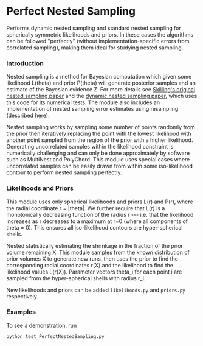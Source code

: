Perfect Nested Sampling
=======================

Performs dynamic nested sampling and standard nested sampling for spherically symmetric likelihoods and priors.
In these cases the algorithms can be followed "perfectly" (without implementation-specific errors from correlated sampling), making them ideal for studying nested sampling.


### Introduction

Nested sampling is a method for Bayesian computation which given some likelihood L(theta) and prior P(theta) will generate posterior samples and an estimate of the Bayesian evidence Z.
For more details see [Skilling's original nested sampling paper](https://projecteuclid.org/euclid.ba/1340370944) and the [dynamic nested sampling paper](https://arxiv.org/abs/1704.03459), which uses this code for its numerical tests.
The module also includes an implementation of nested sampling error estimates using resampling (described [here](https://arxiv.org/abs/1703.09701)).

Nested sampling works by sampling some number of points randomly from the prior then iteratively replacing the point with the lowest likelihood with another point sampled from the region of the prior with a higher likelihood.
Generating uncorrelated samples within the likelihood constraint is numerically challenging and can only be done approximately by software such as MultiNest and PolyChord.
This module uses special cases where uncorrelated samples can be easily drawn from within some iso-likelihood contour to perform nested sampling perfectly.

### Likelihoods and Priors

This module uses only spherical likelihoods and priors L(r) and P(r), where the radial coordinate r = |theta|.
We further require that L(r) is a monotonically decreasing function of the radius r --- i.e. that the likelihood increases as r decreases to a maximum at r=0 (where all components of theta = 0).
This ensures all iso-likelihood contours are hyper-spherical shells.

Nested statistically estimating the shrinkage in the fraction of the prior volume remaining X.
This module samples from the known distribution of prior volumes X to generate new runs, then uses the prior to find the corresponding radial coordinates r(X) and the likelihood to find the likelihood values L(r(X)).
Parameter vectors theta_i for each point i are sampled from the hyper-spherical shells with radius r_i.

New likelihoods and priors can be added `likelihoods.py` and `priors.py` respectively.

### Examples

To see a demonstration, run

```
python test_PerfectNestedSampling.py
```
